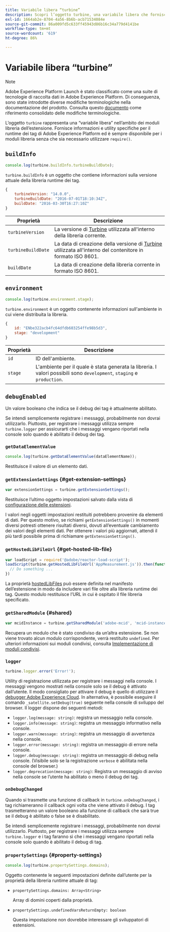 ```yaml
---
title: Variabile libera “turbine”
description: Scopri l’oggetto turbine, una variabile libera che fornisce informazioni e utility specifiche per il runtime dei tag di Adobe Experience Platform.
exl-id: 1664ab2e-8704-4a56-8b6b-acb71534084e
source-git-commit: 86a009fd5c633ff45943d86b16c34a779d4141be
workflow-type: tm+mt
source-wordcount: '619'
ht-degree: 86%

---
```


# Variabile libera “turbine”

>[!NOTE]
>
>Adobe Experience Platform Launch è stato classificato come una suite di tecnologie di raccolta dati in Adobe Experience Platform. Di conseguenza, sono state introdotte diverse modifiche terminologiche nella documentazione del prodotto. Consulta questo [documento](../term-updates.md) come riferimento consolidato delle modifiche terminologiche.

L’oggetto `turbine` rappresenta una “variabile libera” nell’ambito dei moduli libreria dell’estensione. Fornisce informazioni e utility specifiche per il runtime dei tag di Adobe Experience Platform ed è sempre disponibile per i moduli libreria senza che sia necessario utilizzare `require()`.

## `buildInfo`

```js
console.log(turbine.buildInfo.turbineBuildDate);
```

`turbine.buildInfo` è un oggetto che contiene informazioni sulla versione attuale della libreria runtime dei tag.

```js
{
    turbineVersion: "14.0.0",
    turbineBuildDate: "2016-07-01T18:10:34Z",
    buildDate: "2016-03-30T16:27:10Z"
}
```

| Proprietà | Descrizione |
| --- | --- |
| `turbineVersion` | La versione di [Turbine](https://www.npmjs.com/package/@adobe/reactor-turbine) utilizzata all&#39;interno della libreria corrente. |
| `turbineBuildDate` | La data di creazione della versione di [Turbine](https://www.npmjs.com/package/@adobe/reactor-turbine) utilizzata all&#39;interno del contenitore in formato ISO 8601. |
| `buildDate` | La data di creazione della libreria corrente in formato ISO 8601. |


## `environment`

```js
console.log(turbine.environment.stage);
```

`turbine.environment` è un oggetto contenente informazioni sull&#39;ambiente in cui viene distribuita la libreria.

```js
{
    id: "ENbe322acb4fc64dfdb603254ffe98b5d3",
    stage: "development"
}
```

| Proprietà | Descrizione |
| --- | --- |
| `id` | ID dell&#39;ambiente. |
| `stage` | L&#39;ambiente per il quale è stata generata la libreria. I valori possibili sono `development`, `staging` e `production`. |


## `debugEnabled`

Un valore booleano che indica se il debug dei tag è attualmente abilitato.

Se intendi semplicemente registrare i messaggi, probabilmente non dovrai utilizzarlo. Piuttosto, per registrare i messaggi utilizza sempre `turbine.logger` per assicurarti che i messaggi vengano riportati nella console solo quando è abilitato il debug dei tag.

### `getDataElementValue`

```js
console.log(turbine.getDataElementValue(dataElementName));
```

Restituisce il valore di un elemento dati.

### `getExtensionSettings` {#get-extension-settings}

```js
var extensionSettings = turbine.getExtensionSettings();
```

Restituisce l’ultimo oggetto impostazioni salvato dalla vista di [configurazione delle estensioni](./configuration.md).

I valori negli oggetti impostazioni restituiti potrebbero provenire da elementi di dati. Per questo motivo, se richiami `getExtensionSettings()` in momenti diversi potresti ottenere risultati diversi, dovuti all’eventuale cambiamento dei valori degli elementi dati. Per ottenere i valori più aggiornati, attendi il più tardi possibile prima di richiamare `getExtensionSettings()`.

### `getHostedLibFileUrl` {#get-hosted-lib-file}

```js
var loadScript = require('@adobe/reactor-load-script');
loadScript(turbine.getHostedLibFileUrl('AppMeasurement.js')).then(function() {
  // Do something ...
})
```

La proprietà [hostedLibFiles](./manifest.md) può essere definita nel manifesto dell’estensione in modo da includere vari file oltre alla libreria runtime dei tag. Questo modulo restituisce l’URL in cui è ospitato il file libreria specificato.

### `getSharedModule` {#shared}

```js
var mcidInstance = turbine.getSharedModule('adobe-mcid', 'mcid-instance');
```

Recupera un modulo che è stato condiviso da un’altra estensione. Se non viene trovato alcun modulo corrispondente, verrà restituito `undefined`. Per ulteriori informazioni sui moduli condivisi, consulta [Implementazione di moduli condivisi](./web/shared.md).

### `logger`

```js
turbine.logger.error('Error!');
```

Utility di registrazione utilizzata per registrare i messaggi nella console. I messaggi vengono mostrati nella console solo se il debug è attivato dall’utente. Il modo consigliato per attivare il debug è quello di utilizzare il [debugger Adobe Experience Cloud](https://chrome.google.com/webstore/detail/adobe-experience-cloud-de/ocdmogmohccmeicdhlhhgepeaijenapj?src=propaganda). In alternativa, è possibile eseguire il comando `_satellite.setDebug(true)` seguente nella console di sviluppo del browser. Il logger dispone dei seguenti metodi:

* `logger.log(message: string)`: registra un messaggio nella console.
* `logger.info(message: string)`: registra un messaggio informativo nella console.
* `logger.warn(message: string)`: registra un messaggio di avvertenza nella console.
* `logger.error(message: string)`: registra un messaggio di errore nella console.
* `logger.debug(message: string)`: registra un messaggio di debug nella console. (Visibile solo se la registrazione `verbose` è abilitata nella console del browser.)
* `logger.deprecation(message: string)`: Registra un messaggio di avviso nella console se l’utente ha abilitato o meno il debug dei tag.

### `onDebugChanged`

Quando si trasmette una funzione di callback in `turbine.onDebugChanged`, i tag richiameranno il callback ogni volta che viene attivato il debug. I tag trasmetteranno un valore booleano alla funzione di callback che sarà true se il debug è abilitato o false se è disabilitato.

Se intendi semplicemente registrare i messaggi, probabilmente non dovrai utilizzarlo. Piuttosto, per registrare i messaggi utilizza sempre `turbine.logger` e i tag faranno sì che i messaggi vengano riportati nella console solo quando è abilitato il debug di tag.

### `propertySettings` {#property-settings}

```js
console.log(turbine.propertySettings.domains);
```

Oggetto contenente le seguenti impostazioni definite dall’utente per la proprietà della libreria runtime attuale di tag:

* `propertySettings.domains: Array<String>`

   Array di domini coperti dalla proprietà.

* `propertySettings.undefinedVarsReturnEmpty: boolean`

   Questa impostazione non dovrebbe interessare gli sviluppatori di estensioni.
